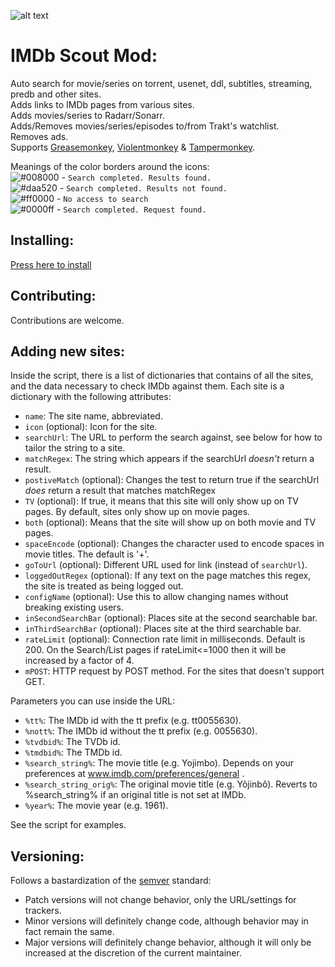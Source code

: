 ![alt text](https://i.imgur.com/8IZMkRY.png)

# IMDb Scout Mod:

Auto search for movie/series on torrent, usenet, ddl, subtitles, streaming, predb and other sites.   
Adds links to IMDb pages from various sites.   
Adds movies/series to Radarr/Sonarr.   
Adds/Removes movies/series/episodes to/from Trakt's watchlist.   
Removes ads.   
Supports [Greasemonkey](https://www.greasespot.net/), [Violentmonkey](https://violentmonkey.github.io/) & [Tampermonkey](https://www.tampermonkey.net/).  

Meanings of the color borders around the icons:  
![#008000](https://via.placeholder.com/15/008000/000000?text=+) - `Search completed. Results found.`  
![#daa520](https://via.placeholder.com/15/daa520/000000?text=+) - `Search completed. Results not found.`  
![#ff0000](https://via.placeholder.com/15/ff0000/000000?text=+) - `No access to search`  
![#0000ff](https://via.placeholder.com/15/0000ff/000000?text=+) - `Search completed. Request found.` 

## Installing:

[Press here to install](https://greasyfork.org/scripts/407284-imdb-scout-mod/code/IMDb%20Scout%20Mod.user.js)

## Contributing:

Contributions are welcome.

## Adding new sites:

Inside the script, there is a list of dictionaries that contains of all the sites, and the data necessary to check IMDb against them.
Each site is a dictionary with the following attributes:
  - `name`: The site name, abbreviated.
  - `icon` (optional): Icon for the site.
  - `searchUrl`: The URL to perform the search against, see below for how to tailor the string to a site.
  - `matchRegex`: The string which appears if the searchUrl *doesn't* return a result.
  - `postiveMatch` (optional): Changes the test to return true if the searchUrl *does* return a result that matches matchRegex
  - `TV` (optional): If true, it means that this site will only show up on TV pages. By default, sites only show up on movie pages.
  - `both` (optional): Means that the site will show up on both movie and TV pages.
  - `spaceEncode` (optional): Changes the character used to encode spaces in movie titles. The default is '+'.
  - `goToUrl` (optional): Different URL used for link (instead of `searchUrl`).
  - `loggedOutRegex` (optional): If any text on the page matches this regex, the site is treated as being logged out.
  - `configName` (optional): Use this to allow changing names without breaking existing users.
  - `inSecondSearchBar` (optional): Places site at the second searchable bar.
  - `inThirdSearchBar` (optional): Places site at the third searchable bar.
  - `rateLimit` (optional): Connection rate limit in milliseconds. Default is 200. On the Search/List pages if rateLimit<=1000 then it will be increased by a factor of 4.
  - `mPOST`: HTTP request by POST method. For the sites that doesn't support GET.
  

Parameters you can use inside the URL:
  - `%tt%`: The IMDb id with the tt prefix (e.g. tt0055630).
  - `%nott%`: The IMDb id without the tt prefix (e.g. 0055630).
  - `%tvdbid%`: The TVDb id.
  - `%tmdbid%`: The TMDb id.
  - `%search_string%`: The movie title (e.g. Yojimbo). Depends on your preferences at www.imdb.com/preferences/general .
  - `%search_string_orig%`: The original movie title (e.g. Yôjinbô). Reverts to %search_string% if an original title is not set at IMDb.
  - `%year%`: The movie year (e.g. 1961).

See the script for examples.

## Versioning:
Follows a bastardization of the [semver](http://semver.org/) standard:
* Patch versions will not change behavior, only the URL/settings for trackers.
* Minor versions will definitely change code, although behavior may in fact remain the same.
* Major versions will definitely change behavior, although it will only be increased at the discretion of the current maintainer.
